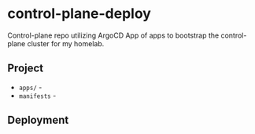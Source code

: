 # control-plane-deploy
Control-plane repo utilizing ArgoCD App of apps to bootstrap the control-plane cluster for my homelab.

## Project

* `apps/` - 
* `manifests` - 

## Deployment

